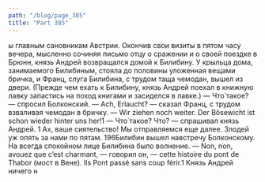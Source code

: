 ```yaml
---
path: "/blog/page_385"
title: "Part 385"
---
```


ы главным сановникам Австрии. Окончив свои визиты в пятом часу вечера, мысленно сочиняя письмо отцу о сражении и о своей поездке в Брюнн, князь Андрей возвращался домой к Билибину. У крыльца дома, занимаемого Билибиным, стояла до половины уложенная вещами бричка, и Франц, слуга Билибина, с трудом таща чемодан, вышел из двери. (Прежде чем ехать к Билибину, князь Андрей поехал в книжную лавку запастись на поход книгами и засиделся в лавке.)
— Что́ такое? — спросил Болконский.
— Ach, Erlaucht? — сказал Франц, с трудом взваливая чемодан в бричку. — Wir ziehen noch weiter. Der Bösewicht ist schon wieder hinter uns her!1
— Что́ такое? Что́? — спрашивал князь Андрей.
1 Ах, ваше сиятельство! Мы отправляемся еще далее. Злодей уж опять за нами по пятам.
196Билибин вышел навстречу Болконскому. На всегда спокойном лице Билибина было волнение.
— Non, non, avouez que c’est charmant, — говорил он, — cette histoire du pont de Thabor (мост в Вене). Ils Pont passé sans coup férir.1
Князь Андрей ничего н
